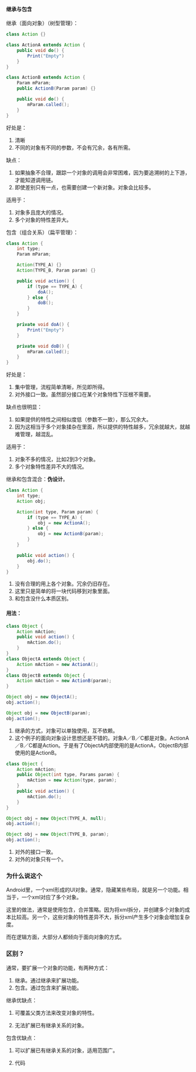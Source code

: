 #### 继承与包含

继承（面向对象）（树型管理）：

```java
class Action {}

class ActionA extends Action {
    public void do() {
        Print("Empty")
    }
}

class ActionB extends Action {
    Param mParam;
    public ActionB(Param param) {}

    public void do() {
        mParam.called();
    }
}
```
好处是：
1. 清晰
2. 不同的对象有不同的参数，不会有冗余，各有所需。

缺点：
1. 如果抽象不合理，跟踪一个对象的调用会非常困难，因为要追溯树的上下游，才能知道调用链。
2. 即使差别只有一点，也需要创建一个新对象。对象会比较多。

适用于：
1. 对象多且庞大的情况。
2. 多个对象的特性差异大。

包含（组合关系）（扁平管理）：

```java
class Action {
    int type;
    Param mParam;

    Action(TYPE_A) {}
    Action(TYPE_B, Param param) {}

    public void action() {
        if (type == TYPE_A) {
            doA();
        } else {
            doB();
        }
    }

    private void doA() {
        Print("Empty")
    }

    private void doB() {
        mParam.called();
    }
}
```

好处是：
1. 集中管理，流程简单清晰，所见即所得。
2. 对外接口一致。虽然部分接口在某个对象特性下压根不需要。

缺点也很明显：
1. 如果提供的特性之间相似度低（参数不一致），那么冗余大。
2. 因为这相当于多个对象揉杂在里面，所以提供的特性越多，冗余就越大，就越难管理，越混乱。

适用于：
1. 对象不多的情况，比如2到3个对象。
2. 多个对象特性差异不大的情况。



继承和包含混合：**伪设计**。

```java
class Action {
    int type;
    Action obj;

    Action(int type, Param param) {
        if (type == TYPE_A) {
            obj = new ActionA();
        } else {
            obj = new ActionB(param);
        }
    }

    public void action() {
        obj.do();
    }
}
```
1. 没有合理的用上各个对象。冗余仍旧存在。
2. 这里只是简单的将一块代码移到对象里面。
3. 和包含没什么本质区别。

#### 用法：

```java
class Object {
    Action mAction;
    public void action() {
        mAction.do();
    }
}
class ObjectA extends Object {
    Action mAction = new ActionA();
}
class ObjectB extends Object {
    Action mAction = new ActionB(param);
}

Object obj = new ObjectA();
obj.action();

Object obj = new ObjectB(param);
obj.action();
```

1. 继承的方式，对象可以单独使用，互不依赖。
2. 这个例子的面向对象设计思想还是不错的。对象A／B／C都是对象。ActionA／B／C都是Action。于是有了ObjectA内部使用的是ActionA，ObjectB内部使用的是ActionB。

```java
class Object {
    Action mAction;
    public Object(int type, Params param) {
        mAction = new Action(type, param);
    }
    public void action() {
        mAction.do();
    }
}

Object obj = new Object(TYPE_A, null);
obj.action();

Object obj = new Object(TYPE_B, param);
obj.action();
```

1. 对外的接口一致。
2. 对外的对象只有一个。

### 为什么说这个

Android里，一个xml形成的UI对象。通常，隐藏某些布局，就是另一个功能。相当于，一个xml对应了多个对象。

这里的做法，通常是使用包含，合并策略。因为将xml拆分，并创建多个对象的成本比较高。另一个，这些对象的特性差异不大，拆分xml产生多个对象会增加复杂度。

而在逻辑方面，大部分人都倾向于面向对象的方式。

### 区别？


通常，要扩展一个对象的功能，有两种方式：

1. 继承。通过继承来扩展功能。
2. 包含。通过包含来扩展功能。


继承优缺点：

1. 可覆盖父类方法来改变对象的特性。


1. 无法扩展已有继承关系的对象。



包含优缺点：

1. 可以扩展已有继承关系的对象，适用范围广。

1. 代码
